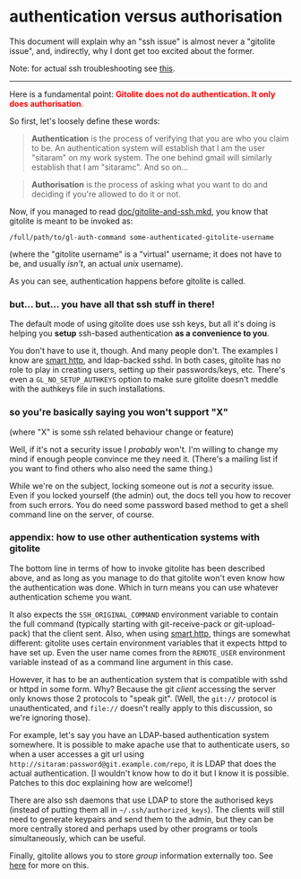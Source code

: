 # authentication versus authorisation

This document will explain why an "ssh issue" is almost never a "gitolite
issue", and, indirectly, why I dont get too excited about the former.

Note: for actual ssh troubleshooting see [this][glsts].

[glsts]: http://sitaramc.github.com/gitolite/doc/ssh-troubleshooting.html

----

Here is a fundamental point: <font color="red">**Gitolite does not do
authentication.  It only does authorisation**.</font>

So first, let's loosely define these words:

>   **Authentication** is the process of verifying that you are who you claim
>   to be.  An authentication system will establish that I am the user
>   "sitaram" on my work system.  The one behind gmail will similarly
>   establish that I am "sitaramc".  And so on...

>   **Authorisation** is the process of asking what you want to do and
>   deciding if you're allowed to do it or not.

Now, if you managed to read [doc/gitolite-and-ssh.mkd][gas], you know that
gitolite is meant to be invoked as:

    /full/path/to/gl-auth-command some-authenticated-gitolite-username

(where the "gitolite username" is a "virtual" username; it does not have to
be, and usually *isn't*, an actual *unix* username).

As you can see, authentication happens before gitolite is called.

[gas]: http://sitaramc.github.com/gitolite/doc/gitolite-and-ssh.html

<a name="_but_but_you_have_all_that_ssh_stuff_in_there_"></a>

### but... but... you have all that ssh stuff in there!

The default mode of using gitolite does use ssh keys, but all it's doing is
helping you **setup** ssh-based authentication **as a convenience to you**.

You don't have to use it, though.  And many people don't.  The examples I know
are [smart http][sh], and ldap-backed sshd.  In both cases, gitolite has no
role to play in creating users, setting up their passwords/keys, etc.  There's
even a `GL_NO_SETUP_AUTHKEYS` option to make sure gitolite doesn't meddle with
the authkeys file in such installations.

[sh]: http://sitaramc.github.com/gitolite/doc/http-backend.html

<a name="_so_you_re_basically_saying_you_won_t_support_X_"></a>

### so you're basically saying you won't support "X"

(where "X" is some ssh related behaviour change or feature)

Well, if it's not a security issue I *probably* won't.  I'm willing to change
my mind if enough people convince me they need it.  (There's a mailing list if
you want to find others who also need the same thing.)

While we're on the subject, locking someone out is *not* a security issue.
Even if you locked yourself (the admin) out, the docs tell you how to recover
from such errors.  You do need some password based method to get a shell
command line on the server, of course.

<a name="_appendix_how_to_use_other_authentication_systems_with_gitolite"></a>

### appendix: how to use other authentication systems with gitolite

The bottom line in terms of how to invoke gitolite has been described above,
and as long as you manage to do that gitolite won't even know how the
authentication was done.  Which in turn means you can use whatever
authentication scheme you want.

It also expects the `SSH_ORIGINAL_COMMAND` environment variable to contain the
full command (typically starting with git-receive-pack or git-upload-pack)
that the client sent.  Also, when using [smart http][sh], things are somewhat
different: gitolite uses certain environment variables that it expects httpd
to have set up.  Even the user name comes from the `REMOTE_USER` environment
variable instead of as a command line argument in this case.

However, it has to be an authentication system that is compatible with sshd or
httpd in some form.  Why?  Because the git *client* accessing the server only
knows those 2 protocols to "speak git".  (Well, the `git://` protocol is
unauthenticated, and `file://` doesn't really apply to this discussion, so
we're ignoring those).

For example, let's say you have an LDAP-based authentication system somewhere.
It is possible to make apache use that to authenticate users, so when a user
accesses a git url using `http://sitaram:password@git.example.com/repo`, it is
LDAP that does the actual authentication.  [I wouldn't know how to do it but I
know it is possible.  Patches to this doc explaining how are welcome!]

There are also ssh daemons that use LDAP to store the authorised keys (instead
of putting them all in `~/.ssh/authorized_keys`).  The clients will still need
to generate keypairs and send them to the admin, but they can be more
centrally stored and perhaps used by other programs or tools simultaneously,
which can be useful.

Finally, gitolite allows you to store *group* information externally too.  See
[here][ldap] for more on this.

[ldap]: http://sitaramc.github.com/gitolite/doc/big-config.html#_storing_usergroup_information_outside_gitolite_like_in_LDAP_
